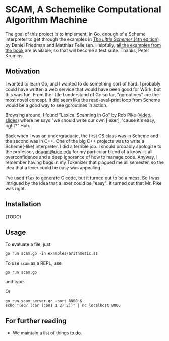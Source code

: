 # SCAM, A Schemelike Computational Algorithm Machine

The goal of this project is to implement, in Go, enough of a Scheme
interpreter to get through the examples in
[_The Little Schemer_ (4th edition)](https://mitpress.mit.edu/books/little-schemer)
by Daniel Friedman and Matthias Felleisen.  Helpfully,
[all the examples from the book](https://github.com/pkrumins/the-little-schemer)
are available, so that will become a test suite.  Thanks, Peter
Krumins.


## Motivation

I wanted to learn Go, and I wanted to do something sort of hard.  I
probably could have written a web service that would have been good
for W$rk, but this was fun.  From the little I understand of Go so
far, "goroutines" are the most novel concept.  It did seem like the
read-eval-print loop from Scheme would be a good way to see goroutines
in action.

Browsing around, I found "Lexical Scanning in Go" by Rob Pike
([video](https://youtu.be/HxaD_trXwRE),
[slides](https://talks.golang.org/2011/lex.slide)) where he says "we
should write our own [lexer], 'cause it's easy, right?"  Huh.

Back when I was an undergraduate, the first CS class was in Scheme and
the second was in C++.  One of the big C++ projects was to write a
Scheme(-like) interpreter.  I did a terrible job.  I should probably
apologize to the professor, dougm@rice.edu for my particular blend of
a know-it-all overconfidence and a deep ignorance of how to manage
code.  Anyway, I remember having bugs in my Tokenizer that plagued me
all semester, so the idea that a lexer could be easy was appealing.

I've used `flex` to generate C code, but it turned out to be a mess.
So I was intrigued by the idea that a lexer could be "easy".  It
turned out that Mr. Pike was right.

## Installation

(TODO)

## Usage

To evaluate a file, just

    go run scam.go -in examples/arithmetic.ss

To use `scam` as a REPL, use

    go run scam.go

and type.

Or

    go run scam_server.go -port 8000 &
    echo "(eq? (car (cons 1 2) 2))" | nc localhost 8000

## For further reading

* We maintain a list of things [to do](./TODO.org).

<!--  LocalWords:  goroutines Schemelike Matthias Felleisen Krumins
 -->
<!--  LocalWords:  REPL
 -->
